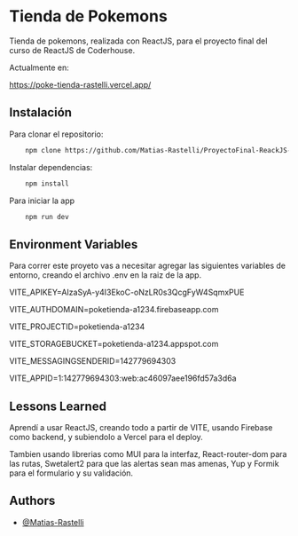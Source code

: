 # Tienda de Pokemons

Tienda de pokemons, realizada con ReactJS, para el proyecto final del curso de ReactJS de Coderhouse.

Actualmente en:

https://poke-tienda-rastelli.vercel.app/

## Instalación

Para clonar el repositorio:

```bash
    npm clone https://github.com/Matias-Rastelli/ProyectoFinal-ReackJS-Rastelli.git
```

Instalar dependencias:

```bash
    npm install
```

Para iniciar la app

```bash
    npm run dev
```

## Environment Variables

Para correr este proyeto vas a necesitar agregar las siguientes variables de entorno, creando el archivo .env en la raiz de la app.

VITE_APIKEY=AIzaSyA-y4I3EkoC-oNzLR0s3QcgFyW4SqmxPUE

VITE_AUTHDOMAIN=poketienda-a1234.firebaseapp.com

VITE_PROJECTID=poketienda-a1234

VITE_STORAGEBUCKET=poketienda-a1234.appspot.com

VITE_MESSAGINGSENDERID=142779694303

VITE_APPID=1:142779694303:web:ac46097aee196fd57a3d6a

## Lessons Learned

Aprendí a usar ReactJS, creando todo a partir de VITE, usando Firebase como backend, y subiendolo a Vercel para el deploy.

Tambien usando librerias como MUI para la interfaz, React-router-dom para las rutas, Swetalert2 para que las alertas sean mas amenas, Yup y Formik para el formulario y su validación.

## Authors

- [@Matias-Rastelli](https://github.com/Matias-Rastelli)
